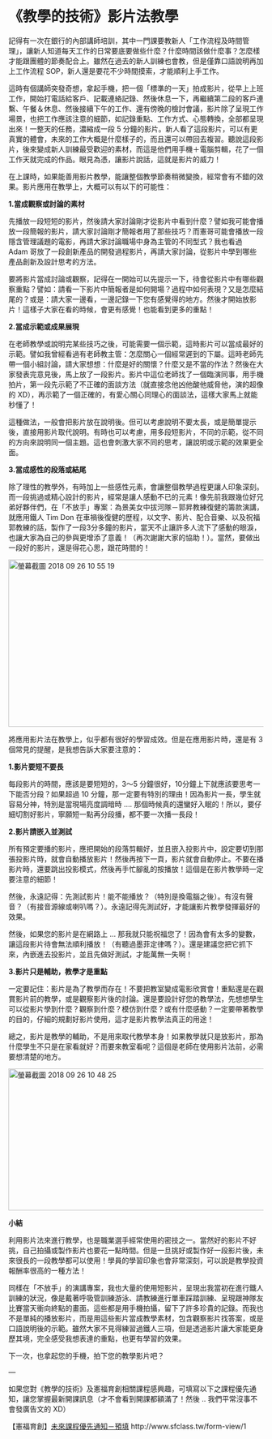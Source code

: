 # 《教學的技術》影片法教學 

<p>記得有一次在銀行的內部講師培訓，其中一門課要教新人「工作流程及時間管理」，讓新人知道每天工作的日常要底要做些什麼？什麼時間該做什麼事？怎麼樣才能跟團體的節奏配合上。雖然在過去的新人訓練也會教，但是僅靠口語說明再加上工作流程 SOP，新人還是要花不少時間摸索，才能順利上手工作。</p>
<p>這時有個講師突發奇想，拿起手機，把一個「標準的一天」拍成影片，從早上上班工作，開始打電話給客戶、記載連絡記錄、然後休息一下，再繼續第二段的客戶連繫、午餐＆休息、然後接續下午的工作、還有傍晚的檢討會議，影片除了呈現工作場景，也把工作應該注意的細節，如記錄重點、工作方式、心態轉換，全部都呈現出來！一整天的任務，濃縮成一段 5 分鐘的影片。新人看了這段影片，可以有更真實的體會，未來的工作大概是什麼樣子的，而且還可以帶回去複習。聽說這段影片，後來變成新人訓練最受歡迎的素材，而這是他們用手機＋電腦剪輯，花了一個工作天就完成的作品。眼見為憑，讓影片說話，這就是影片的威力！</p>
<p>在上課時，如果能善用影片教學，能讓整個教學節奏稍微變換，經常會有不錯的效果。影片應用在教學上，大概可以有以下的可能性：</p>
<p><strong>1.當成觀察或討論的素材</strong></p>
<p>先播放一段短短的影片，然後請大家討論剛才從影片中看到什麼？譬如我可能會播放一段簡報的影片，請大家討論剛才簡報者用了那些技巧？而憲哥可能會播放一段隱含管理議題的電影，再請大家討論職場中身為主管的不同型式？我也看過 Adam 哥放了一段創新產品的開發過程影片，再請大家討論，從影片中學到哪些產品創新及設計思考的方法。</p>
<p>要將影片當成討論或觀察，記得在一開始可以先提示一下，待會從影片中有哪些觀察重點？譬如：請看一下影片中簡報者是如何開場？過程中如何表現？又是怎麼結尾的？或是：請大家一邊看，一邊記錄一下您有感覺得的地方。然後才開始放影片！這樣子大家在看的時候，會更有感覺！也能看到更多的重點！</p>
<p><strong>2.當成示範或成果展現</strong></p>
<p>在老師教學或說明完某些技巧之後，可能需要一個示範，這時影片可以當成最好的示範。譬如我曾經看過有老師教主管：怎麼關心一個經常遲到的下屬。這時老師先帶一個小組討論，請大家想想：什麼是好的關懷？什麼又是不當的作法？然後在大家發表完意見後，馬上放了一段影片。影片中這位老師找了一個臨演同事，用手機拍片，第一段先示範了不正確的面談方法（就直接念他凶他酸他威脅他，演的超像的 XD），再示範了一個正確的，有愛心關心同理心的面談法，這樣大家馬上就能秒懂了！</p>
<p>這種做法，一般會把影片放在說明後。但可以考慮說明不要太長，或是簡單提示後，直接用影片取代說明。有時也可以考慮，用多段短影片，不同的示範，從不同的方向來說明同一個主題。這也會刺激大家不同的思考，讓說明或示範的效果更全面。</p>
<p><strong>3.當成感性的段落或結尾</strong></p>
<p>除了理性的教學外，有時加上一些感性元素，會讓整個教學過程更讓人印象深刻。而一段挑過或精心設計的影片，經常是讓人感動不已的元素！像先前我跟幾位好兄弟好夥伴們，在「不放手」專案：為景美女中拔河隊－郭昇教練復健的籌款演講，就應用鐵人 Tim Don 在車禍後復健的歷程，以文字、影片、配合音樂、以及祝福郭教練的話，製作了一段3分多鐘的影片，當天不止讓許多人流下了感動的眼淚，也讓大家為自己的參與更增添了意義！（再次謝謝大家的協助！）。當然，要做出一段好的影片，還是得花心思，跟花時間的！</p>
<p><img alt="螢幕截圖 2018 09 26 10 55 19" border="0" height="330" src="https://afu.tw/wp-content/uploads/2018/09/螢幕截圖-2018-09-26-10.55.19.jpg" title="螢幕截圖 2018-09-26 10.55.19.jpg" width="598"/></p>
<p>將應用影片法在教學上，似乎都有很好的學習成效。但是在應用影片時，還是有 3 個常見的提醒，是我想告訴大家要注意的：</p>
<p><strong>1.影片要短不要長</strong></p>
<p>每段影片的時間，應該是要短短的，3～5 分鐘很好，10分鐘上下就應該要思考一下能否分段？如果超過 10 分鐘，那一定要有特別的理由！因為影片一長，學生就容易分神，特別是當現場亮度調暗時 …. 那個時候真的還蠻好入眠的！所以，要仔細切割好影片，寧願短一點再分段播，都不要一次播一長段！</p>
<p><strong>2.影片請嵌入並測試</strong></p>
<p>所有預定要播的影片，應把開始的段落剪輯好，並且嵌入投影片中，設定要切到那張投影片時，就會自動播放影片！然後再按下一頁，影片就會自動停止。不要在播影片時，還要跳出投影模式，然後再手忙腳亂的按播放！這個是在影片教學時一定要注意的細節！</p>
<p>然後，永遠記得：先測試影片！能不能播放？（特別是換電腦之後）。有沒有聲音？（有接音源線或喇叭嗎？）。永遠記得先測試好，才能讓影片教學發揮最好的效果。</p>
<p>然後，如果您的影片是在網路上 … 那我就只能祝福您了！因為會有太多的變數，讓這段影片待會無法順利播放！（有聽過墨菲定律嗎？）。還是建議您把它抓下來，內嵌進去投影片，並且先做好測試，才能萬無一失啊！</p>
<p><strong>3.影片只是輔助，教學才是重點</strong></p>
<p>一定要記住：影片是為了教學而存在！不要把教室變成電影欣賞會！重點還是在觀賞影片前的教學，或是觀察影片後的討論。還是要設計好您的教學法，先想想學生可以從影片學到什麼？觀察到什麼？模仿到什麼？或有什麼感動？一定要帶著教學的目的，仔細的規劃好影片使用，這才是影片教學法真正的用途！</p>
<p>總之，影片是教學的輔助，不是用來取代教學本身！如果教學就只是放影片，那為什麼學生不只是在家看就好？而要來教室看呢？這個是老師在使用影片法前，必需要想清楚的地方。</p>
<p><img alt="螢幕截圖 2018 09 26 10 48 25" border="0" height="280" src="https://afu.tw/wp-content/uploads/2018/09/螢幕截圖-2018-09-26-10.48.25.jpg" title="螢幕截圖 2018-09-26 10.48.25.jpg" width="598"/></p>
<p><strong>小結</strong></p>
<p>利用影片法來進行教學，也是職業選手經常使用的密技之一。當然好的影片不好挑，自己拍攝或製作影片也要花一點時間。但是一旦挑好或製作好一段影片後，未來很長的一段教學都可以使用！學員的學習印象也會非常深刻，可以說是教學投資報酬率很高的一種方法！</p>
<p>同樣在「不放手」的演講專案，我也大量的使用短影片，呈現出我當初在進行鐵人訓練的狀況，像是戴著呼吸管訓練游泳、請教練進行單車踩踏訓練、呈現跟神隊友比賽當天衝向終點的畫面。這些都是用手機拍攝，留下了許多珍貴的記錄。而我也不是單純的播放影片，而是用這些影片當成教學素材，包含觀察影片找答案，或是口語說明後的示範。雖然大家不見得練習過鐵人三項，但是透過影片讓大家能更身歷其境，完全感受我想表達的重點，也更有學習的效果。</p>
<p>下一次，也拿起您的手機，拍下您的教學影片吧？</p>
<p>—</p>
<p>如果您對《教學的技術》及憲福育創相關課程感興趣，可填寫以下之課程優先通知，讓您掌握最新開課訊息（才不會看到開課都額滿了！然後 .. 我們平常沒事不會發廣告文的 XD）</p>
<p>【憲福育創】<a href="http://www.sfclass.tw/form-view/1">未來課程優先通知－預填</a> http://www.sfclass.tw/form-view/1</p>